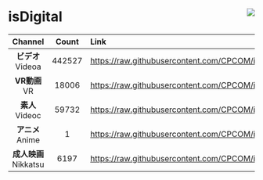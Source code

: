 # isDigital <img align="right" src="https://img.shields.io/github/last-commit/CPCOM/isDigital"/>  
  
| Channel | Count | Link |  
| :-----: | :---: | :--- |  
|**ビデオ**<br />Videoa | 442527 | https://raw.githubusercontent.com/CPCOM/isDigital/main/Videoa.txt |  
|**VR動画**<br />VR | 18006 | https://raw.githubusercontent.com/CPCOM/isDigital/main/VR.txt |  
|**素人**<br />Videoc | 59732 | https://raw.githubusercontent.com/CPCOM/isDigital/main/Videoc.txt |  
|**アニメ**<br />Anime | 1 | https://raw.githubusercontent.com/CPCOM/isDigital/main/Anime.txt |  
|**成人映画**<br />Nikkatsu | 6197 | https://raw.githubusercontent.com/CPCOM/isDigital/main/Nikkatsu.txt |  